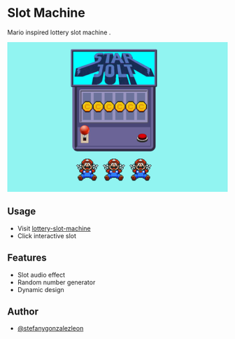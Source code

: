 # Slot Machine 

Mario inspired lottery slot machine .

![preview](img/preview.png)

## Usage

* Visit [lottery-slot-machine](https://stefanygonzalezleon.github.io/slot-machine-gaming/)
* Click interactive slot

## Features

* Slot audio effect
* Random number generator
* Dynamic design

## Author

- [@stefanygonzalezleon](https://www.github.com/stefanygonzalezleon)